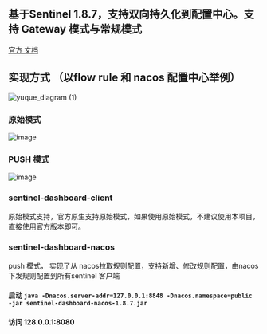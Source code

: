 ## 基于Sentinel 1.8.7，支持双向持久化到配置中心。支持 Gateway 模式与常规模式
[官方 文档](https://github.com/alibaba/Sentinel/wiki/%E5%9C%A8%E7%94%9F%E4%BA%A7%E7%8E%AF%E5%A2%83%E4%B8%AD%E4%BD%BF%E7%94%A8-Sentinel)

## 实现方式 （以flow rule 和 nacos 配置中心举例）
![yuque_diagram (1)](https://github.com/rowstop/rowstop-sentinel-dashboard-push/assets/100893704/a3a9ecb5-ed1a-45e1-8a75-d875d9ecdf90)

### 原始模式
![image](https://github.com/rowstop/rowstop-sentinel-dashboard-push/assets/100893704/5ca45487-b121-4194-a655-f104790d3181)

### PUSH 模式
![image](https://github.com/rowstop/rowstop-sentinel-dashboard-push/assets/100893704/0051dafb-fc89-47f7-9b02-f733aa3d99f6)

### sentinel-dashboard-client

原始模式支持，官方原生支持原始模式，如果使用原始模式，不建议使用本项目，直接使用官方版本即可。

### sentinel-dashboard-nacos

push 模式， 实现了从 nacos拉取规则配置，支持新增、修改规则配置，由nacos下发规则配置到所有sentinel 客户端
#### 启动 `java -Dnacos.server-addr=127.0.0.1:8848 -Dnacos.namespace=public  -jar sentinel-dashboard-nacos-1.8.7.jar`
#### 访问 128.0.0.1:8080
